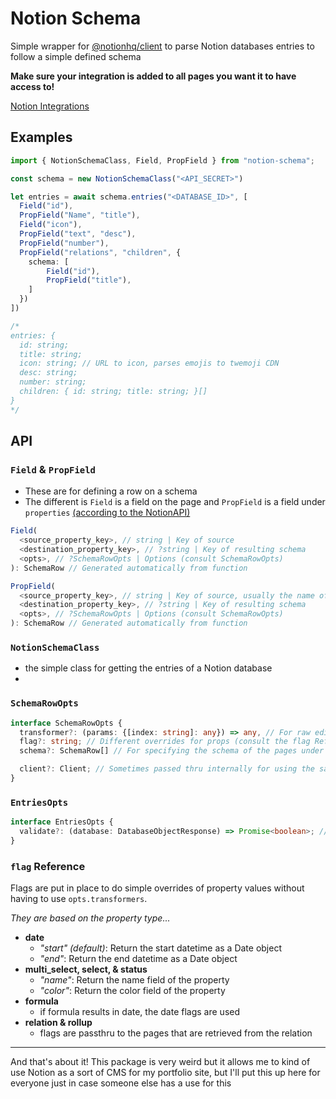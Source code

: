 # Notion Schema
Simple wrapper for [@notionhq/client](https://www.npmjs.com/package/@notionhq/client) to parse Notion databases entries to follow a simple defined schema

**Make sure your integration is added to all pages you want it to have access to!**

[Notion Integrations](https://www.notion.so/profile/integrations)

## Examples
```ts
import { NotionSchemaClass, Field, PropField } from "notion-schema";

const schema = new NotionSchemaClass("<API_SECRET>")

let entries = await schema.entries("<DATABASE_ID>", [
  Field("id"),
  PropField("Name", "title"),
  Field("icon"),
  PropField("text", "desc"),
  PropField("number"),
  PropField("relations", "children", {
    schema: [
        Field("id"),
        PropField("title"),
    ]
  })
])

/*
entries: {
  id: string;
  title: string;
  icon: string; // URL to icon, parses emojis to twemoji CDN
  desc: string;
  number: string;
  children: { id: string; title: string; }[]
}
*/
```

## API

### ``Field`` & ``PropField``
- These are for defining a row on a schema
- The different is ``Field`` is a field on the page and ``PropField`` is a field under ``properties`` [(according to the NotionAPI)](https://developers.notion.com/reference/page)
```ts
Field(
  <source_property_key>, // string | Key of source
  <destination_property_key>, // ?string | Key of resulting schema
  <opts>, // ?SchemaRowOpts | Options (consult SchemaRowOpts)
): SchemaRow // Generated automatically from function

PropField(
  <source_property_key>, // string | Key of source, usually the name of property on Notion's front-end
  <destination_property_key>, // ?string | Key of resulting schema
  <opts>, // ?SchemaRowOpts | Options (consult SchemaRowOpts)
): SchemaRow // Generated automatically from function
```

### ``NotionSchemaClass``
- the simple class for getting the entries of a Notion database
- 

### ```SchemaRowOpts```
```ts
interface SchemaRowOpts {
  transformer?: (params: {[index: string]: any}) => any, // For raw editing of property object (consult Notion API to understand returned objects here)
  flag?: string; // Different overrides for props (consult the flag Reference)
  schema?: SchemaRow[] // For specifying the schema of the pages under a relation (SchemaRow is the result of the Field & PropField functions)

  client?: Client; // Sometimes passed thru internally for using the same client, will be overwritten if set
}
```

### ```EntriesOpts```
```ts
interface EntriesOpts {
  validate?: (database: DatabaseObjectResponse) => Promise<boolean>; // Promise function that returns a bool that determines whether to continue the function after getting the database OR return null not further process.
}
```

### ``flag`` Reference
Flags are put in place to do simple overrides of property values without having to use ``opts.transformers``.

*They are based on the property type...*
- **date**
  - *"start" (default)*: Return the start datetime as a Date object
  - *"end"*: Return the end datetime as a Date object
- **multi_select, select, & status**
  - *"name"*: Return the name field of the property
  - *"color"*: Return the color field of the property
- **formula**
  - if formula results in date, the date flags are used
- **relation & rollup**
  - flags are passthru to the pages that are retrieved from the relation

---
And that's about it! This package is very weird but it allows me to kind of use Notion as a sort of CMS for my portfolio site, but I'll put this up here for everyone just in case someone else has a use for this